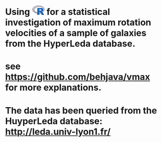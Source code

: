 # Using <img src="https://github.com/behjava/vmax/blob/master/Rlogo.svg" width="40" /> for a statistical investigation of maximum rotation velocities of a sample of galaxies from the HyperLeda database.

# see https://github.com/behjava/vmax for more explanations.
# The data has been queried from the HuyperLeda database: http://leda.univ-lyon1.fr/
